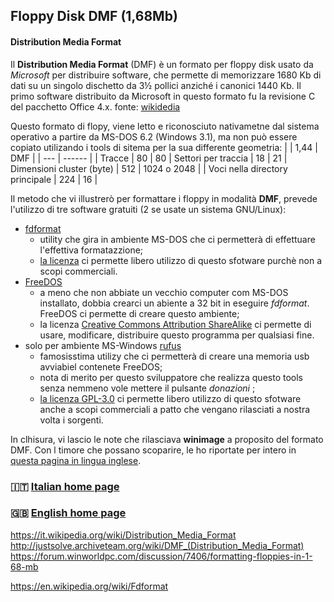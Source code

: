 ## Floppy Disk DMF (1,68Mb)

#### Distribution Media Format
Il **Distribution Media Format** (DMF) è un formato per floppy disk usato da *Microsoft* per distribuire software, che permette di memorizzare 1680 Kb di dati su un singolo dischetto da 3½ pollici anziché i canonici 1440 Kb.
Il primo software distribuito da Microsoft in questo formato fu la revisione C del pacchetto Office 4.x.
fonte: [wikidedia](https://it.wikipedia.org/wiki/Distribution_Media_Format)

Questo formato di flopy, viene letto e riconosciuto nativametne dal sistema operativo a partire da MS-DOS 6.2 (Windows 3.1), ma non può essere copiato utilizando i tools di sitema per la sua differente geometria:
| | 1,44 | DMF |
| --- | ------ |
| Tracce | 80 | 80
| Settori per traccia | 18 | 21
| Dimensioni cluster (byte) | 512 | 1024 o 2048 |
| Voci nella directory principale |	224	| 16 |

Il metodo che vi illustrerò per formattare i floppy in modalità **DMF**, prevede l'utilizzo di tre software gratuiti (2 se usate un sistema GNU/Linux):
- [fdformat](https://github.com/christoh/fdformat)
	- utility che gira in ambiente MS-DOS che ci permetterà di effettuare l'effettiva formatazzione;
	- [la licenza](https://github.com/christoh/fdformat?tab=License-1-ov-file) ci permette libero utilizzo di questo sfotware purchè non a scopi commerciali.
- [FreeDOS](https://freedos.org/)
	- a meno che non abbiate un vecchio computer com MS-DOS installato, dobbia crearci un abiente a 32 bit in eseguire *fdformat*. FreeDOS ci permette di creare questo ambiente;
	- la licenza [Creative Commons Attribution ShareAlike](https://creativecommons.org/licenses/by-sa/4.0/) ci permette di usare, modificare, distribuire questo programma per qualsiasi fine.
- solo per ambiente MS-Windows [rufus](https://rufus.ie/it/)
	- famosisstima utilizy che ci permetterà di creare una memoria usb avviabiel contenete FreeDOS;
	- nota di merito per questo sviluppatore che realizza questo tools senza nemmeno vole mettere il pulsante *donazioni* ;
	- [la licenza GPL-3.0](https://github.com/pbatard/rufus?tab=GPL-3.0-1-ov-file) ci permette libero utilizzo di questo sfotware anche a scopi commerciali a patto che vengano rilasciati a nostra volta i sorgenti.


	

In clhisura, vi lascio le note che rilasciava **winimage** a proposito del formato DMF. Con l timore che possano scoparire, le ho riportate per intero in [questa pagina in lingua inglese](/winimage_DMF.md).

### 🇮🇹 [Italian home page](/readme.md)
### 🇬🇧 [English home page](/readme-en.md)


https://it.wikipedia.org/wiki/Distribution_Media_Format
http://justsolve.archiveteam.org/wiki/DMF_(Distribution_Media_Format)
https://forum.winworldpc.com/discussion/7406/formatting-floppies-in-1-68-mb

https://en.wikipedia.org/wiki/Fdformat

